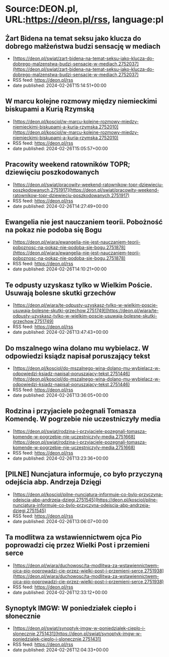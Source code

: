 # Source:DEON.pl, URL:https://deon.pl/rss, language:pl

## Żart Bidena na temat seksu jako klucza do dobrego małżeństwa budzi sensację w mediach
 - [https://deon.pl/swiat/zart-bidena-na-temat-seksu-jako-klucza-do-dobrego-malzenstwa-budzi-sensacje-w-mediach,2752037](https://deon.pl/swiat/zart-bidena-na-temat-seksu-jako-klucza-do-dobrego-malzenstwa-budzi-sensacje-w-mediach,2752037)
 - RSS feed: https://deon.pl/rss
 - date published: 2024-02-26T15:14:51+00:00



## W marcu kolejne rozmowy między niemieckimi biskupami a Kurią Rzymską
 - [https://deon.pl/kosciol/w-marcu-kolejne-rozmowy-miedzy-niemieckimi-biskupami-a-kuria-rzymska,2752010](https://deon.pl/kosciol/w-marcu-kolejne-rozmowy-miedzy-niemieckimi-biskupami-a-kuria-rzymska,2752010)
 - RSS feed: https://deon.pl/rss
 - date published: 2024-02-26T15:05:57+00:00



## Pracowity weekend ratowników TOPR; dziewięciu poszkodowanych
 - [https://deon.pl/swiat/pracowity-weekend-ratownikow-topr-dziewieciu-poszkodowanych,2751917](https://deon.pl/swiat/pracowity-weekend-ratownikow-topr-dziewieciu-poszkodowanych,2751917)
 - RSS feed: https://deon.pl/rss
 - date published: 2024-02-26T14:27:49+00:00



## Ewangelia nie jest nauczaniem teorii. Pobożność na pokaz nie podoba się Bogu
 - [https://deon.pl/wiara/ewangelia-nie-jest-nauczaniem-teorii-poboznosc-na-pokaz-nie-podoba-sie-bogu,2751878](https://deon.pl/wiara/ewangelia-nie-jest-nauczaniem-teorii-poboznosc-na-pokaz-nie-podoba-sie-bogu,2751878)
 - RSS feed: https://deon.pl/rss
 - date published: 2024-02-26T14:10:21+00:00



## Te odpusty uzyskasz tylko w Wielkim Poście. Usuwają bolesne skutki grzechów
 - [https://deon.pl/wiara/te-odpusty-uzyskasz-tylko-w-wielkim-poscie-usuwaja-bolesne-skutki-grzechow,2751749](https://deon.pl/wiara/te-odpusty-uzyskasz-tylko-w-wielkim-poscie-usuwaja-bolesne-skutki-grzechow,2751749)
 - RSS feed: https://deon.pl/rss
 - date published: 2024-02-26T13:47:43+00:00



## Do mszalnego wina dolano mu wybielacz. W odpowiedzi ksiądz napisał poruszający tekst
 - [https://deon.pl/kosciol/do-mszalnego-wina-dolano-mu-wybielacz-w-odpowiedzi-ksiadz-napisal-poruszajacy-tekst,2751446](https://deon.pl/kosciol/do-mszalnego-wina-dolano-mu-wybielacz-w-odpowiedzi-ksiadz-napisal-poruszajacy-tekst,2751446)
 - RSS feed: https://deon.pl/rss
 - date published: 2024-02-26T13:36:05+00:00



## Rodzina i przyjaciele pożegnali Tomasza Komendę. W pogrzebie nie uczestniczyły media
 - [https://deon.pl/swiat/rodzina-i-przyjaciele-pozegnali-tomasza-komende-w-pogrzebie-nie-uczestniczyly-media,2751668](https://deon.pl/swiat/rodzina-i-przyjaciele-pozegnali-tomasza-komende-w-pogrzebie-nie-uczestniczyly-media,2751668)
 - RSS feed: https://deon.pl/rss
 - date published: 2024-02-26T13:23:36+00:00



## [PILNE] Nuncjatura informuje, co było przyczyną odejścia abp. Andrzeja Dzięgi
 - [https://deon.pl/kosciol/pilne-nuncjatura-informuje-co-bylo-przyczyna-odejscia-abp-andrzeja-dziegi,2751545](https://deon.pl/kosciol/pilne-nuncjatura-informuje-co-bylo-przyczyna-odejscia-abp-andrzeja-dziegi,2751545)
 - RSS feed: https://deon.pl/rss
 - date published: 2024-02-26T13:06:07+00:00



## Ta modlitwa za wstawiennictwem ojca Pio poprowadzi cię przez Wielki Post i przemieni serce
 - [https://deon.pl/wiara/duchowosc/ta-modlitwa-za-wstawiennictwem-ojca-pio-poprowadzi-cie-przez-wielki-post-i-przemieni-serce,2751938](https://deon.pl/wiara/duchowosc/ta-modlitwa-za-wstawiennictwem-ojca-pio-poprowadzi-cie-przez-wielki-post-i-przemieni-serce,2751938)
 - RSS feed: https://deon.pl/rss
 - date published: 2024-02-26T12:33:12+00:00



## Synoptyk IMGW: W poniedziałek ciepło i słonecznie
 - [https://deon.pl/swiat/synoptyk-imgw-w-poniedzialek-cieplo-i-slonecznie,2751431](https://deon.pl/swiat/synoptyk-imgw-w-poniedzialek-cieplo-i-slonecznie,2751431)
 - RSS feed: https://deon.pl/rss
 - date published: 2024-02-26T12:04:33+00:00



